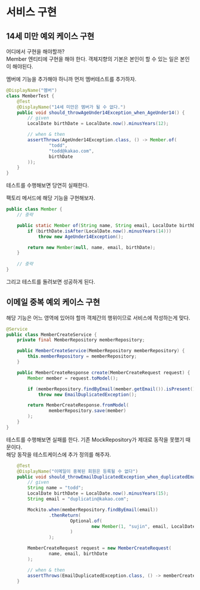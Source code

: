 # 서비스 구현

## 14세 미만 예외 케이스 구현

어디에서 구현을 해야할까?   
Member 엔티티에 구현을 해야 한다. 객체지향의 기본은 본인이 할 수 있는 일은 본인이 해야된다.

멤버에 기능을 추가해야 하니까 먼저 멤버테스트를 추가하자.

```java
@DisplayName("멤버")
class MemberTest {
    @Test
    @DisplayName("14세 미만은 멤버가 될 수 없다.")
    public void should_throwAgeUnder14Exception_when_AgeUnder14() {
        // given
        LocalDate birthDate = LocalDate.now().minusYears(12);

        // when & then
        assertThrows(AgeUnder14Exception.class, () -> Member.of(
                "todd",
                "todd@kakao.com",
                birthDate
        ));
    }
}
```

테스트를 수행해보면 당연히 실패한다.

팩토리 메서드에 해당 기능을 구현해보자. 

```java
public class Member {
    // 중략

    public static Member of(String name, String email, LocalDate birthDate) {
        if (birthDate.isAfter(LocalDate.now().minusYears(14)))
            throw new AgeUnder14Exception();

        return new Member(null, name, email, birthDate);
    }
    
    // 중략
}
```

그리고 테스트를 돌려보면 성공하게 된다. 

## 이메일 중복 예외 케이스 구현

해당 기능은 어느 영역에 있어야 할까 객체간의 행위이므로 서비스에 작성하는게 맞다.

```java
@Service
public class MemberCreateService {
    private final MemberRepository memberRepository;

    public MemberCreateService(MemberRepository memberRepository) {
        this.memberRepository = memberRepository;
    }

    public MemberCreateResponse create(MemberCreateRequest request) {
        Member member = request.toModel();

        if (memberRepository.findByEmail(member.getEmail()).isPresent())
            throw new EmailDuplicatedException();

        return MemberCreateResponse.fromModel(
                memberRepository.save(member)
        );
    }
}
```

테스트를 수행해보면 실패를 한다. 기존 MockRepository가 제대로 동작을 못했기 때문이다.  
해당 동작을 테스트케이스에 추가 정의를 해주자.

```java
    @Test
    @DisplayName("이메일이 중복된 회원은 등록될 수 없다")
    public void should_throwEmailDuplicatedException_when_duplicatedEmail() {
        // given
        String name = "todd";
        LocalDate birthDate = LocalDate.now().minusYears(15);
        String email = "duplicatin@kakao.com";

        Mockito.when(memberRepository.findByEmail(email))
                .thenReturn(
                        Optional.of(
                                new Member(1, "sujin", email, LocalDate.of(2002, 11, 11))
                        )
                );

        MemberCreateRequest request = new MemberCreateRequest(
                name, email, birthDate
        );

        // when & then
        assertThrows(EmailDuplicatedException.class, () -> memberCreateService.create(request));
    }
```